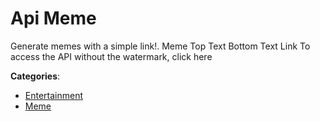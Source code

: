 # Api Meme


Generate memes with a simple link!.  Meme Top Text Bottom Text Link To access the API without the watermark, click here



**Categories**:
- [Entertainment](https://github.com/apis-list/apis-list#entertainment)
- [Meme](https://github.com/apis-list/apis-list#meme)






